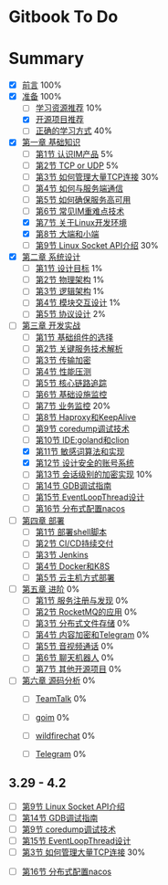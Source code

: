 # Gitbook To Do

# Summary

* [x] [前言](README.md) 100%
* [x] [准备](chapter1/README.md) 100%
    * [ ] [学习资源推荐](chapter1/book.md) 10%
    * [x] [开源项目推荐](chapter1/sourceproject.md)
    * [ ] [正确的学习方式](chapter1/study-roadmap.md) 40%
* [x] [第一章 基础知识](chapter2/README.md)
    * [ ] [第1节 认识IM产品](chapter2/1-im-introduce.md) 5%
    * [ ] [第2节 TCP or UDP](chapter2/2-tcp-or-udp.md) 5%
    * [ ] [第3节 如何管理大量TCP连接](chapter2/3-tcp-manager.md) 30%
    * [ ] [第4节 如何与服务端通信](chapter2/4-protocol.md)
    * [ ] [第5节 如何确保服务高可用](chapter2/5-high-availability.md)
    * [ ] [第6节 常见IM重难点技术](chapter2/6-difficult-technology.md)
    * [x] [第7节 关于Linux开发环境](chapter2/7-linux-develop-environment.md)
    * [x] [第8节 大端和小端](chapter2/8-endian.md)
    * [ ] [第9节 Linux Socket API介绍](chapter2/9-linux-socket-api-intro.md) 30%
* [x] [第二章 系统设计](chapter3/README.md)
    * [ ] [第1节 设计目标](chapter3/1-design-object.md) 1%
    * [ ] [第2节 物理架构](chapter3/2-physical-architecture.md) 1%
    * [ ] [第3节 逻辑架构](chapter3/3-logic-architecture.md) 1%
    * [ ] [第4节 模块交互设计](chapter3/4-module-sequence.md) 1%
    * [ ] [第5节 协议设计](chapter3/5-protocol-design.md) 2%
* [ ] [第三章 开发实战](chapter4/README.md)
    * [ ] [第1节 基础组件的选择](chapter4/1-base-libraries.md)
    * [ ] [第2节 关键服务技术解析](chapter4/2-base-service-techology.md)
    * [ ] [第3节 传输加密](chapter4/3-transport-security.md)
    * [ ] [第4节 性能压测](chapter4/4-performance-test.md)
    * [ ] [第5节 核心链路追踪](chapter4/5-key-link-tracking.md)
    * [ ] [第6节 基础设施监控](chapter4/6-zookeeper.md)
    * [ ] [第7节 业务监控](chapter4/7-promethus-and-granfana.md) 20%
    * [ ] [第8节 Haproxy和KeepAlive](chapter4/8-haproxy-and-keepalive.md)
    * [ ] [第9节 coredump调试技术](chapter4/9-coredump.md)
    * [ ] [第10节 IDE:goland和clion](chapter4/10-goland-and-clion.md)
    * [x] [第11节 敏感词算法和实现](chapter4/11-trie.md)
    * [x] [第12节 设计安全的账号系统](chapter4/12-salted-password-hashing.md)
    * [ ] [第13节 会话级别的加密实现](chapter4/13-secret-chat-encryption.md) 10%
    * [ ] [第14节 GDB调试指南](chapter4/14-dubug-with-gdb.md)
    * [ ] [第15节 EventLoopThread设计](chapter4/15-event-loop-thread.md)
    * [ ] [第16节 分布式配置nacos](chapter4/16-distributed-config-in-nacos.md)
* [ ] [第四章 部署](chapter5/README.md)
    * [ ] [第1节 部署shell脚本](chapter5/1-setup-shell.md)
    * [ ] [第2节 CI/CD持续交付](chapter5/2-cicd-devops.md)
    * [ ] [第3节 Jenkins](chapter5/3-jenkins.md)
    * [ ] [第4节 Docker和K8S](chapter5/4-docker-and-k8s.md)
    * [ ] [第5节 云主机方式部署](chapter5/5-run-in-cloud.md)
* [ ] [第五章 进阶](chapter6/README.md) 0%
    * [ ] [第1节 服务注册与发现](chapter6/1-service-discovery.md)  0%
    * [ ] [第2节 RocketMQ的应用](chapter6/2-rocketmq.md)  0%
    * [ ] [第3节 分布式文件存储](chapter6/3-minio-and-fastdfs.md)  0%
    * [ ] [第4节 内容加密和Telegram](chapter6/4-telegram.md)  0%
    * [ ] [第5节 音视频通话](chapter6/5-rtc.md)  0%
    * [ ] [第6节 聊天机器人](chapter6/6-faq-robot.md)  0%
    * [ ] [第7节 其他开源项目](chapter6/7-opensource-im.md)  0%
* [ ] [第六章 源码分析](chapter7/README.md) 0%
    * [ ] [TeamTalk](chapter7/teamtalk.md) 0%
    * [ ] [goim](chapter7/teamtalk.md) 0%
    * [ ] [wildfirechat](chapter7/teamtalk.md) 0%
    * [ ] [Telegram](chapter7/teamtalk.md) 0%


## 3.29 - 4.2

- [ ] [第9节 Linux Socket API介绍](chapter2/9-linux-socket-api-intro.md)
- [ ] [第14节 GDB调试指南](chapter4/14-dubug-with-gdb.md)
- [ ] [第9节 coredump调试技术](chapter4/9-coredump.md)
- [ ] [第15节 EventLoopThread设计](chapter4/15-event-loop-thread.md)
- [ ] [第3节 如何管理大量TCP连接](chapter2/3-tcp-manager.md) 30%
* [ ] [第16节 分布式配置nacos](chapter4/16-distributed-config-in-nacos.md)
